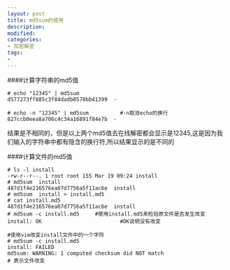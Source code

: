 ```yaml
---
layout: post
title: md5sum的使用
description:  
modified: 
categories: 
- 加密解密
tags:
- 
---
```


####计算字符串的md5值

	# echo "12345" | md5sum
	d577273ff885c3f84dadb8578bb41399  -

	# echo -n "12345" | md5sum			#-n取消echo的换行
	827ccb0eea8a706c4c34a16891f84e7b  -


结果是不相同的，但是以上两个md5值去在线解密都会显示是12345,这是因为我们输入的字符串中都有隐含的换行符,所以结果显示的是不同的


####计算文件的md5值

	# ls -l install
	-rw-r--r--. 1 root root 155 Mar 19 09:24 install
	# md5sum  install
	487d1f4e216576ea07d7756a5f11ac6e  install
	# md5sum  install > install.md5
	# cat install.md5 
	487d1f4e216576ea07d7756a5f11ac6e  install
	# md5sum -c install.md5 	#使用install.md5来检验原文件是否发生改变
	install: OK							#OK说明没有改变
	
	#使用vim改变install文件中的一个字符
	# md5sum -c install.md5 	
	install: FAILED
	md5sum: WARNING: 1 computed checksum did NOT match
	# 表示文件改变


	


